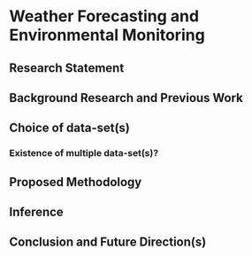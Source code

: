 # Weather Forecasting and Environmental Monitoring



## Research Statement


## Background Research and Previous Work


## Choice of data-set(s)

### Existence of multiple data-set(s)?


## Proposed Methodology


## Inference


## Conclusion and Future Direction(s)
